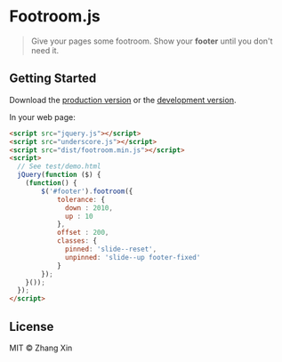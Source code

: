 # Footroom.js

> Give your pages some footroom. Show your **footer** until you don't need it.


## Getting Started

Download the [production version][min] or the [development version][max].

[min]: https://raw.githubusercontent.com/starandtina/footroom.js/master/dist/jquery.footroom.min.js
[max]: https://raw.githubusercontent.com/starandtina/footroom.js/master/dist/jquery.footroom.js

In your web page:

```html
<script src="jquery.js"></script>
<script src="underscore.js"></script>
<script src="dist/footroom.min.js"></script>
<script>
  // See test/demo.html
  jQuery(function ($) {
    (function() {
        $('#footer').footroom({
            tolerance: {
              down : 2010,
              up : 10
            },
            offset : 200,
            classes: {
              pinned: 'slide--reset',
              unpinned: 'slide--up footer-fixed'
            }
        });
    }());
  });
</script>
```


## License

MIT © Zhang Xin
